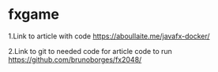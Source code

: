 # fxgame
1.Link to article with code https://aboullaite.me/javafx-docker/

2.Link to git to needed code for article code to run https://github.com/brunoborges/fx2048/
